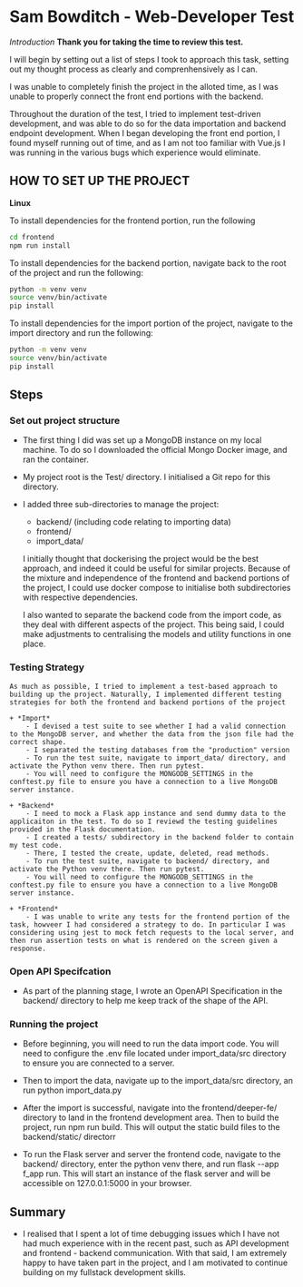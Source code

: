 # Sam Bowditch - Web-Developer Test 

*Introduction*
**Thank you for taking the time to review this test.**

I will begin by setting out a list of steps I took to approach this task, setting out my thought process as clearly and comprenhensively as I can.

I was unable to completely finish the project in the alloted time, as I was unable to properly connect the front end portions with the backend. 

Throughout the duration of the test, I tried to implement test-driven development, and was able to do so for the data importation and backend endpoint development. When I began developing the front end portion, I found myself running out of time, and as I am not too familiar with Vue.js I was running in the various bugs which experience would eliminate. 

## HOW TO SET UP THE PROJECT

**Linux**

To install dependencies for the frontend portion, run the following

```bash
cd frontend
npm run install
```

To install dependencies for the backend portion, navigate back to the root of the project and run the following: 

```bash
python -m venv venv
source venv/bin/activate
pip install
```

To install dependencies for the import portion of the project, navigate to the import directory and run the following:

```bash
python -m venv venv
source venv/bin/activate
pip install
```

## Steps


### Set out project structure

+ The first thing I did was set up a MongoDB instance on my local machine. To do so I downloaded the official Mongo Docker image, and ran the container. 

+ My project root is the Test/ directory. I initialised a Git repo for this directory.

+ I added three sub-directories to manage the project:
    - backend/ (including code relating to importing data)
    - frontend/
    - import_data/

    I initially thought that dockerising the project would be the best approach, and indeed it could be useful for similar projects. Because of the mixture and independence of the frontend and backend portions of the project, I could use docker compose to initialise both subdirectories with respective dependencies.

    I also wanted to separate the backend code from the import code, as they deal with different aspects of the project. This being said, I could make adjustments to centralising the models and utility functions in one place.

### Testing Strategy
    
    As much as possible, I tried to implement a test-based approach to building up the project. Naturally, I implemented different testing strategies for both the frontend and backend portions of the project

    + *Import*
        - I devised a test suite to see whether I had a valid connection to the MongoDB server, and whether the data from the json file had the correct shape.
        - I separated the testing databases from the "production" version
        - To run the test suite, navigate to import_data/ directory, and activate the Python venv there. Then run pytest.
        - You will need to configure the MONGODB_SETTINGS in the conftest.py file to ensure you have a connection to a live MongoDB  server instance.

    + *Backend*
        - I need to mock a Flask app instance and send dummy data to the applicaiton in the test. To do so I reviewd the testing guidelines provided in the Flask documentation.
        - I created a tests/ subdirectory in the backend folder to contain my test code.
        - There, I tested the create, update, deleted, read methods. 
        - To run the test suite, navigate to backend/ directory, and activate the Python venv there. Then run pytest.
        - You will need to configure the MONGODB_SETTINGS in the conftest.py file to ensure you have a connection to a live MongoDB  server instance.
    
    + *Frontend*
        - I was unable to write any tests for the frontend portion of the task, howveer I had considered a strategy to do. In particular I was considering using jest to mock fetch requests to the local server, and then run assertion tests on what is rendered on the screen given a response. 


### Open API Specifcation

+ As part of the planning stage, I wrote an OpenAPI Specification in the backend/ directory to help me keep track of the shape of the API.

### Running the project

+ Before beginning, you will need to run the data import code. You will need to configure the .env file located under import_data/src directory to ensure you are connected to a server.

+ Then to import the data, navigate up to the import_data/src directory, an  run python import_data.py

+ After the import is successful, navigate into the frontend/deeper-fe/ directory to land in the frontend development area. Then to build the project, run npm run build. This will output the static build files to the backend/static/ directorr

+ To run the Flask server and server the frontend code, navigate to the backend/ directory, enter the python venv there, and run flask --app f_app run. This will start an instance of the flask server and will be accessible on 127.0.0.1:5000 in your browser. 


## Summary

+ I realised that I spent a lot of time debugging issues which I have not had much experience with in the recent past, such as API development and frontend - backend communication. With that said, I am extremely happy to have taken part in the project, and I am motivated to continue building on my fullstack development skills.


